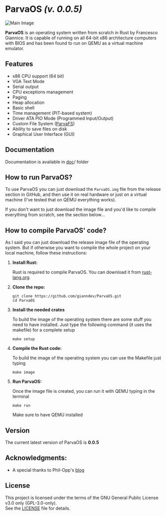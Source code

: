 # ParvaOS *(v. 0.0.5)*

![Main Image](doc/images/main.png "Main Image") 

**ParvaOS** is an operating system written from scratch in Rust by Francesco Giannice. It is capable of running on all 64-bit x86 architecture computers with BIOS and has been found to run on QEMU as a virtual machine emulator.

## Features

- x86 CPU support (64 bit)
- VGA Text Mode
- Serial output
- CPU exceptions management
- Paging
- Heap allocation
- Basic shell
- Time management (PIT-based system)
- Driver ATA PIO Mode (Programmed Input/Output)
- Custom File System ([ParvaFS](doc/ParvaFS.md))
- Ability to save files on disk
- Graphical User Interface (GUI)

## Documentation

Documentation is available in [doc](doc/Commands.md)/ folder

## How to run ParvaOS?

To use ParvaOS you can just download the `ParvaOS.img` file from the release section in GitHub, and then use it on real hardware or just on a virtual machine (I've tested that on QEMU everything works).

If you don't want to just download the image file and you'd like to compile everything from scratch, see the section below...

## How to compile ParvaOS' code?

As I said you can just download the release image file of the operating system. But if otherwise you want to compile the whole project on your local machine, follow these instructions:

1. **Install Rust:**

   Rust is required to compile ParvaOS. You can download it from [rust-lang.org](https://www.rust-lang.org/).

2. **Clone the repo:**

    ```
    git clone https://github.com/gianndev/ParvaOS.git
    cd ParvaOS
    ```

3. **Install the needed crates**

    To build the image of the operating system there are some stuff you need to have installed. Just type the following command (it uses the makefile) for a complete setup
    ```
    make setup
    ```

4. **Compile the Rust code:**
    
    To build the image of the operating system you can use the Makefile just typing
    ```
    make image
    ```

5. **Run ParvaOS:**
    
    Once the image file is created, you can run it with QEMU typing in the terminal

    ```
    make run
    ```
    
    Make sure to have QEMU installed

## Version

The current latest version of ParvaOS is **0.0.5**

## Acknowledgments:
* A special thanks to Phil-Opp's [blog](https://os.phil-opp.com/) 

## License

This project is licensed under the terms of the GNU General Public License v3.0 only (GPL-3.0-only).  
See the [LICENSE](./LICENSE) file for details.